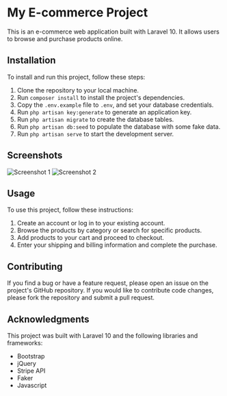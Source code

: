 # My E-commerce Project

This is an e-commerce web application built with Laravel 10. It allows users to browse and purchase products online.

## Installation

To install and run this project, follow these steps:

1. Clone the repository to your local machine.
2. Run `composer install` to install the project's dependencies.
3. Copy the `.env.example` file to `.env`, and set your database credentials.
4. Run `php artisan key:generate` to generate an application key.
5. Run `php artisan migrate` to create the database tables.
6. Run `php artisan db:seed` to populate the database with some fake data.
7. Run `php artisan serve` to start the development server.

## Screenshots

![Screenshot 1](/screenshots/screenshot1.png)
![Screenshot 2](/screenshots/screenshot2.png)

## Usage

To use this project, follow these instructions:

1. Create an account or log in to your existing account.
2. Browse the products by category or search for specific products.
3. Add products to your cart and proceed to checkout.
4. Enter your shipping and billing information and complete the purchase.

## Contributing

If you find a bug or have a feature request, please open an issue on the project's GitHub repository. If you would like to contribute code changes, please fork the repository and submit a pull request.

## Acknowledgments

This project was built with Laravel 10 and the following libraries and frameworks:

- Bootstrap
- jQuery
- Stripe API
- Faker
- Javascript
